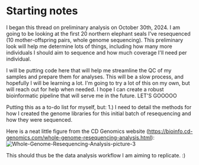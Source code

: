 # Starting notes
I began this thread on preliminary analysis on October 30th, 2024. I am going to be looking at the first 20 northern elephant seals I've resequenced (10 mother-offspring pairs, whole genome sequencing). This preliminary look will help me determine lots of things, including how many more individuals I should aim to sequence and how much coverage I'll need per individual. 

I will be putting code here that will help me streamline the QC of my samples and prepare them for analyses. This will be a slow process, and hopefully I will be learning a lot. I'm going to try a lot of this on my own, but will reach out for help when needed. I hope I can create a robust bioinformatic pipeline that will serve me in the future. LET'S GOOOOO

Putting this as a to-do list for myself, but: 
1.) I need to detail the methods for how I created the genome libraries for this initial batch of resequencing and how they were sequenced. 

Here is a neat little figure from the CD Genomics website (https://bioinfo.cd-genomics.com/whole-genome-resequencing-analysis.html): 
![Whole-Genome-Resequencing-Analysis-picture-3](https://github.com/user-attachments/assets/2474b351-d0c0-4924-8453-c702489a23af)

This should thus be the data analysis workflow I am aiming to replicate. :) 


